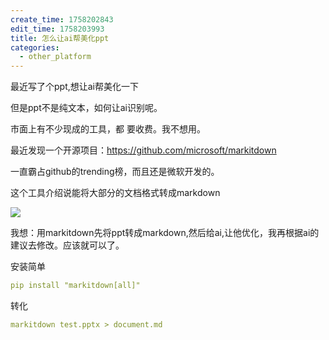 ```yaml
---
create_time: 1758202843
edit_time: 1758203993
title: 怎么让ai帮美化ppt
categories:
  - other_platform
---
```



最近写了个ppt,想让ai帮美化一下

但是ppt不是纯文本，如何让ai识别呢。

市面上有不少现成的工具，都 要收费。我不想用。

最近发现一个开源项目：https://github.com/microsoft/markitdown

一直霸占github的trending榜，而且还是微软开发的。

这个工具介绍说能将大部分的文档格式转成markdown

<img src="/assets/Jr4xbxwl1oAT7DxLi0dc0Tbin2c.png" src-width="599" class="markdown-img m-auto" src-height="409" align="center"/>

我想：用markitdown先将ppt转成markdown,然后给ai,让他优化，我再根据ai的建议去修改。应该就可以了。

安装简单

```yaml
pip install "markitdown[all]"
```

转化

```yaml
markitdown test.pptx > document.md
```

